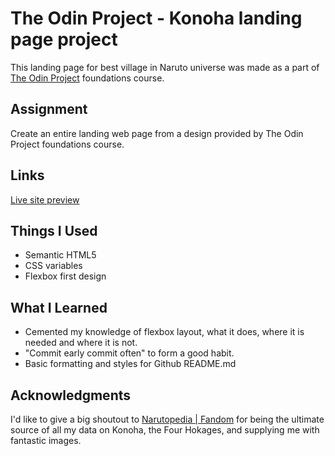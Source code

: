 # The Odin Project - Konoha landing page project

This landing page for best village in Naruto universe was made as a part of [The Odin Project](https://www.theodinproject.com) foundations course.

## Assignment

Create an entire landing web page from a design provided by The Odin Project foundations course.

## Links

[Live site preview](https://hammerztein.github.io/konoha)

## Things I Used

- Semantic HTML5
- CSS variables
- Flexbox first design

## What I Learned

- Cemented my knowledge of flexbox layout, what it does, where it is needed and where it is not.
- "Commit early commit often" to form a good habit.
- Basic formatting and styles for Github README.md

## Acknowledgments

I'd like to give a big shoutout to [Narutopedia | Fandom](https://naruto.fandom.com/wiki/Narutopedia) for being the ultimate source of all my data on Konoha, the Four Hokages, and supplying me with fantastic images.
